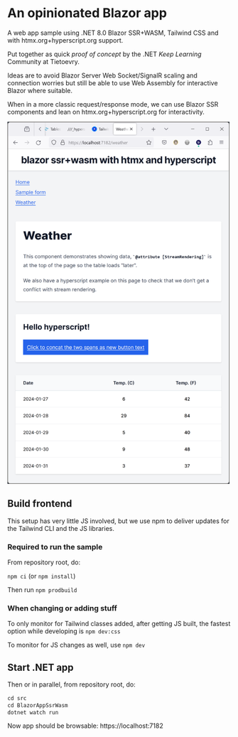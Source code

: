 # An opinionated Blazor app

A web app sample using .NET 8.0 Blazor SSR+WASM, Tailwind CSS and with htmx.org+hyperscript.org support.

Put together as quick _proof of concept_ by the .NET _Keep Learning_ Community at Tietoevry.

Ideas are to avoid Blazor Server Web Socket/SignalR scaling and connection worries but still be able to use Web Assembly for interactive Blazor where suitable.

When in a more classic request/response mode, we can use Blazor SSR components and lean on htmx.org+hyperscript.org for interactivity.

<img src="https://raw.githubusercontent.com/Tietoevry-Create/dotnet-opinionated-blazor/main/docs/screenshot.png" width="500" height="815" alt="Screenshot">

## Build frontend

This setup has very little JS involved, but we use npm to deliver updates for the Tailwind CLI and the JS libraries.

### Required to run the sample

From repository root, do:

`npm ci` (or `npm install`)

Then run `npm prodbuild`

### When changing or adding stuff

To only monitor for Tailwind classes added, after getting JS built, the fastest option while developing is `npm dev:css`

To monitor for JS changes as well, use `npm dev`

## Start .NET app

Then or in parallel, from repository root, do:

```
cd src
cd BlazorAppSsrWasm
dotnet watch run
```

Now app should be browsable: https://localhost:7182
